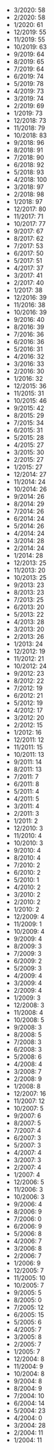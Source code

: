 *  3/2020: 58
*  2/2020: 58
*  1/2020: 61
*  12/2019: 55
*  11/2019: 55
*  10/2019: 63
*  9/2019: 64
*  8/2019: 65
*  7/2019: 64
*  6/2019: 74
*  5/2019: 78
*  4/2019: 73
*  3/2019: 74
*  2/2019: 69
*  1/2019: 73
*  12/2018: 73
*  11/2018: 79
*  10/2018: 83
*  9/2018: 96
*  8/2018: 91
*  7/2018: 90
*  6/2018: 92
*  5/2018: 93
*  4/2018: 100
*  3/2018: 97
*  2/2018: 98
*  1/2018: 97
*  12/2017: 80
*  11/2017: 71
*  10/2017: 77
*  9/2017: 67
*  8/2017: 62
*  7/2017: 53
*  6/2017: 50
*  5/2017: 51
*  4/2017: 37
*  3/2017: 41
*  2/2017: 40
*  1/2017: 38
*  12/2016: 39
*  11/2016: 38
*  10/2016: 39
*  9/2016: 40
*  8/2016: 39
*  7/2016: 36
*  6/2016: 36
*  5/2016: 31
*  4/2016: 32
*  3/2016: 33
*  2/2016: 30
*  1/2016: 32
*  12/2015: 36
*  11/2015: 31
*  10/2015: 46
*  9/2015: 42
*  8/2015: 29
*  7/2015: 34
*  6/2015: 31
*  5/2015: 28
*  4/2015: 27
*  3/2015: 30
*  2/2015: 27
*  1/2015: 27
*  12/2014: 27
*  11/2014: 24
*  10/2014: 26
*  9/2014: 26
*  8/2014: 29
*  7/2014: 26
*  6/2014: 24
*  5/2014: 26
*  4/2014: 24
*  3/2014: 28
*  2/2014: 24
*  1/2014: 28
*  12/2013: 25
*  11/2013: 20
*  10/2013: 25
*  9/2013: 23
*  8/2013: 23
*  7/2013: 25
*  6/2013: 20
*  5/2013: 22
*  4/2013: 28
*  3/2013: 20
*  2/2013: 26
*  1/2013: 24
*  12/2012: 19
*  11/2012: 21
*  10/2012: 24
*  9/2012: 23
*  8/2012: 22
*  7/2012: 19
*  6/2012: 21
*  5/2012: 19
*  4/2012: 17
*  3/2012: 20
*  2/2012: 15
*  1/2012: 16
*  12/2011: 12
*  11/2011: 15
*  10/2011: 13
*  9/2011: 14
*  8/2011: 13
*  7/2011: 7
*  6/2011: 8
*  5/2011: 4
*  4/2011: 5
*  3/2011: 4
*  2/2011: 3
*  1/2011: 2
*  12/2010: 3
*  11/2010: 4
*  10/2010: 3
*  9/2010: 4
*  8/2010: 4
*  7/2010: 2
*  6/2010: 2
*  5/2010: 1
*  4/2010: 2
*  3/2010: 2
*  2/2010: 2
*  1/2010: 2
*  12/2009: 4
*  11/2009: 1
*  10/2009: 4
*  9/2009: 4
*  8/2009: 3
*  7/2009: 3
*  6/2009: 2
*  5/2009: 3
*  4/2009: 4
*  3/2009: 4
*  2/2009: 4
*  1/2009: 3
*  12/2008: 3
*  11/2008: 4
*  10/2008: 5
*  9/2008: 3
*  8/2008: 5
*  7/2008: 3
*  6/2008: 3
*  5/2008: 6
*  4/2008: 4
*  3/2008: 7
*  2/2008: 9
*  1/2008: 8
*  12/2007: 16
*  11/2007: 12
*  10/2007: 5
*  9/2007: 6
*  8/2007: 5
*  7/2007: 4
*  6/2007: 3
*  5/2007: 3
*  4/2007: 4
*  3/2007: 3
*  2/2007: 4
*  1/2007: 4
*  12/2006: 5
*  11/2006: 3
*  10/2006: 3
*  9/2006: 4
*  8/2006: 9
*  7/2006: 0
*  6/2006: 9
*  5/2006: 8
*  4/2006: 7
*  3/2006: 8
*  2/2006: 7
*  1/2006: 9
*  12/2005: 7
*  11/2005: 10
*  10/2005: 7
*  9/2005: 5
*  8/2005: 0
*  7/2005: 12
*  6/2005: 15
*  5/2005: 6
*  4/2005: 7
*  3/2005: 8
*  2/2005: 7
*  1/2005: 7
*  12/2004: 8
*  11/2004: 9
*  10/2004: 8
*  9/2004: 8
*  8/2004: 9
*  7/2004: 10
*  6/2004: 14
*  5/2004: 23
*  4/2004: 0
*  3/2004: 28
*  2/2004: 11
*  1/2004: 11